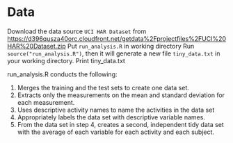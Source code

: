 # Data

Download the data source ```UCI HAR Dataset``` from
https://d396qusza40orc.cloudfront.net/getdata%2Fprojectfiles%2FUCI%20HAR%20Dataset.zip
Put ```run_analysis.R``` in working directory
Run ```source("run_analysis.R")```, then it will generate a new file ```tiny_data.txt``` in your working directory.
Print tiny_data.txt

run_analysis.R conducts the following:
1. Merges the training and the test sets to create one data set.
2. Extracts only the measurements on the mean and standard deviation for each measurement. 
3. Uses descriptive activity names to name the activities in the data set
4. Appropriately labels the data set with descriptive variable names. 
5. From the data set in step 4, creates a second, independent tidy data set with the average of each variable for each activity and each subject.
